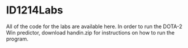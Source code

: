 # ID1214Labs
All of the code for the labs are available here. In order to run the DOTA-2 Win predictor, download handin.zip for instructions on how to run the program.
